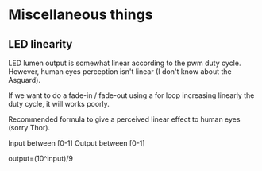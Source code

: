 # Miscellaneous things

## LED linearity

LED lumen output is somewhat linear according to the pwm duty cycle. 
However, human eyes perception isn't linear (I don't know about the Asguard). 

If we want to do a fade-in / fade-out using a for loop increasing linearly the duty cycle, it will works poorly. 

Recommended formula to give a perceived linear effect to human eyes (sorry Thor).

Input between [0-1]
Output between [0-1]

output=(10^input)/9 
